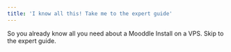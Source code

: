 ```yaml
---
title: 'I know all this! Take me to the expert guide'
---
```


So you already know all you need about a Mooddle Install on a VPS. Skip to the expert guide.